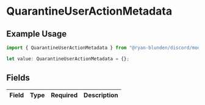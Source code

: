 # QuarantineUserActionMetadata

## Example Usage

```typescript
import { QuarantineUserActionMetadata } from "@ryan-blunden/discord/models/components";

let value: QuarantineUserActionMetadata = {};
```

## Fields

| Field       | Type        | Required    | Description |
| ----------- | ----------- | ----------- | ----------- |